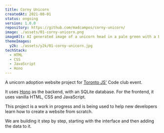 ```yaml
---
title: Corny Unicorn
createdAt: 2021-08-01
status: ongoing
version: 1.0.0
repository: https://github.com/madcampos/corny-unicorn/
image: ./assets/01-corny-unicorn.png
imageAlt: AI generated image of a unicorn head in a pale green with a bright green mane and a corn cob for it's horn.
themeImages:
  y2k: ./assets/y2k/01-corny-unicorn.jpg
techStack:
  - HTML
  - CSS
  - JavaScript
  - Hono
---
```


A unicorn adoption website project for [Toronto JS'](https://torontojs.com) Code club event.

It uses [Hono](https://hono.dev/) as the backend, with an SQLite database. For the frontend, it uses vanilla HTML, CSS and JavaScript.

This project is a work in progress and is being used to help new developers learn how to create a website from scratch.

We are building it step by step, starting with the interface and then adding the data to it.

